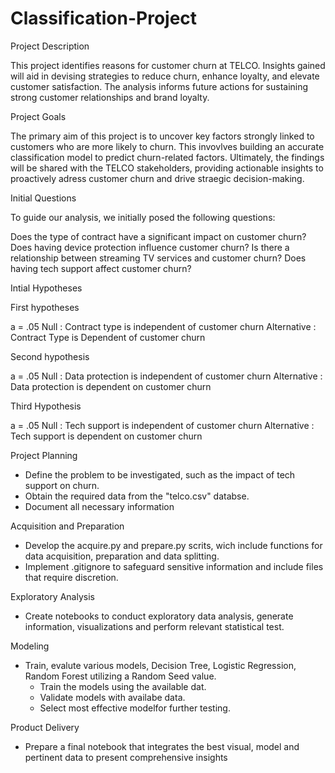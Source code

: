 # Classification-Project

Project Description

This project identifies reasons for customer churn at TELCO. Insights gained will aid in devising strategies to reduce churn, enhance loyalty, and elevate customer satisfaction. The analysis informs future actions for sustaining strong customer relationships and brand loyalty.


Project Goals

The primary aim of this project is to uncover key factors strongly linked to customers who are more likely to churn. This invovlves building an accurate classification model to predict churn-related factors. Ultimately, the findings will be shared with the TELCO stakeholders, providing actionable insights to proactively adress customer churn and drive straegic decision-making.


Initial Questions

To guide our analysis, we initially posed the following questions:

Does the type of contract have a significant impact on customer churn?
Does having device protection influence customer churn?
Is there a relationship between streaming TV services and customer churn?
Does having tech support affect customer churn?

Intial Hypotheses

First hypotheses

a = .05
Null : Contract type is independent of customer churn
Alternative :  Contract Type is Dependent of customer churn

Second hypothesis

a = .05
Null : Data protection is independent of customer churn
Alternative : Data protection is dependent on customer churn

Third Hypothesis

a = .05
Null : Tech support is independent of customer churn
Alternative : Tech support is dependent on customer churn


Project Planning
* Define the problem to be investigated, such as the impact of tech support on churn.
* Obtain the required data from the "telco.csv" databse.
* Document all necessary information

Acquisition and Preparation
* Develop the acquire.py and prepare.py scrits, wich include functions for data acquisition, preparation and data splitting.
* Implement .gitignore to safeguard sensitive information and include files that require discretion.

Exploratory Analysis
* Create notebooks to conduct exploratory data analysis, generate information, visualizations and perform relevant statistical test.

Modeling
* Train, evalute various models, Decision Tree, Logistic Regression, Random Forest utilizing a Random Seed value.
    - Train the models using the available dat.
    - Validate models with availabe data.
    - Select most effective modelfor further testing.


Product Delivery
* Prepare a final notebook that integrates the best visual, model and pertinent data to present comprehensive insights
